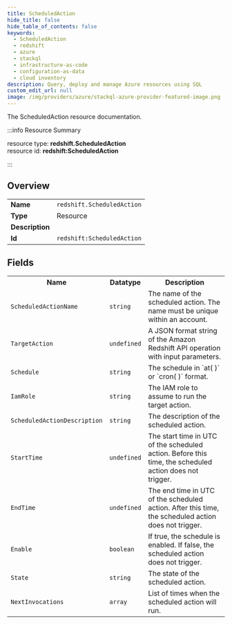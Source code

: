 ```yaml
---
title: ScheduledAction
hide_title: false
hide_table_of_contents: false
keywords:
  - ScheduledAction
  - redshift
  - azure
  - stackql
  - infrastructure-as-code
  - configuration-as-data
  - cloud inventory
description: Query, deploy and manage Azure resources using SQL
custom_edit_url: null
image: /img/providers/azure/stackql-azure-provider-featured-image.png
---
```

The ScheduledAction resource documentation.

:::info Resource Summary

<div class="row">
<div class="providerDocColumn">
<span>resource type:&nbsp;<b>redshift.ScheduledAction</b></span><br />
<span>resource id:&nbsp;<b>redshift:ScheduledAction</b></span><br />
</div>
</div>

:::

## Overview
<table><tbody>
<tr><td><b>Name</b></td><td><code>redshift.ScheduledAction</code></td></tr>
<tr><td><b>Type</b></td><td>Resource</td></tr>
<tr><td><b>Description</b></td><td></td></tr>
<tr><td><b>Id</b></td><td><code>redshift:ScheduledAction</code></td></tr>
</tbody></table>

## Fields
<table><tbody>
<tr><th>Name</th><th>Datatype</th><th>Description</th></tr>
<tr><td><code>ScheduledActionName</code></td><td><code>string</code></td><td>The name of the scheduled action. The name must be unique within an account.</td></tr><tr><td><code>TargetAction</code></td><td><code>undefined</code></td><td>A JSON format string of the Amazon Redshift API operation with input parameters.</td></tr><tr><td><code>Schedule</code></td><td><code>string</code></td><td>The schedule in `at( )` or `cron( )` format.</td></tr><tr><td><code>IamRole</code></td><td><code>string</code></td><td>The IAM role to assume to run the target action.</td></tr><tr><td><code>ScheduledActionDescription</code></td><td><code>string</code></td><td>The description of the scheduled action.</td></tr><tr><td><code>StartTime</code></td><td><code>undefined</code></td><td>The start time in UTC of the scheduled action. Before this time, the scheduled action does not trigger.</td></tr><tr><td><code>EndTime</code></td><td><code>undefined</code></td><td>The end time in UTC of the scheduled action. After this time, the scheduled action does not trigger.</td></tr><tr><td><code>Enable</code></td><td><code>boolean</code></td><td>If true, the schedule is enabled. If false, the scheduled action does not trigger.</td></tr><tr><td><code>State</code></td><td><code>string</code></td><td>The state of the scheduled action.</td></tr><tr><td><code>NextInvocations</code></td><td><code>array</code></td><td>List of times when the scheduled action will run.</td></tr>
</tbody></table>